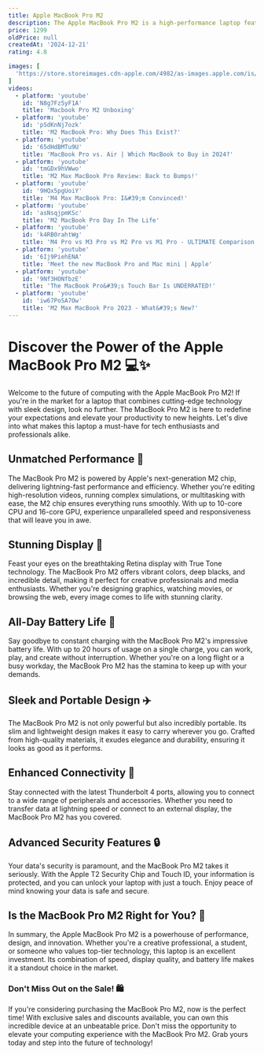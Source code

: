 ```yaml
---
title: Apple MacBook Pro M2
description: The Apple MacBook Pro M2 is a high-performance laptop featuring Apple's next-generation M2 chip, which offers improved speed and efficiency over its predecessor. It comes in 13-inch and 14-inch models, boasting a sleek design with a Retina display that delivers vibrant colors and sharp details. The M2 chip enhances the MacBook Pro's capabilities in handling demanding tasks, making it ideal for professionals and creatives. It also includes advanced thermal management for sustained performance, a Magic Keyboard for comfortable typing, and a range of ports for connectivity. The MacBook Pro M2 runs on macOS, providing a seamless and secure user experience with access to a wide array of apps and features.
price: 1299
oldPrice: null
createdAt: '2024-12-21'
rating: 4.8

images: [
  'https://store.storeimages.cdn-apple.com/4982/as-images.apple.com/is/MD592?wid=1200&hei=630&fmt=jpeg&qlt=95&.v=0', 'https://images.squarespace-cdn.com/content/v1/54d696e5e4b05ca7b54cff5c/2f40774c-0864-4a40-af51-1f0561eb5725/New+M2+Mac+Mini+And+MacBook+Pro+Compared+To+Their+Predecessors+Hero.jpg', 'https://images.hothardware.com/contentimages/article/3292/content/1x1_1200x1200_highres-apple-macbook-pro-14-m2-pro-2023.jpg', 'https://static.fnac-static.com/multimedia/Images/ES/NR/67/3f/81/8470375/1540-1.jpg', 'https://bylukekelly.com/wp-content/uploads/2023/07/m2-15-inch-1024x527.jpeg', 'https://imageio.forbes.com/specials-images/imageserve/65edf9344bf5e45e09a32b1b/DSC01908/1960x0.jpg?format=jpg&width=960', 'https://www.apple.com/newsroom/images/product/mac/standard/Apple-MacBook-Pro-XCode-230117_big.jpg.large.jpg', 'https://cdn.mos.cms.futurecdn.net/ybU2vqdV6MSB37mSwuVEvV.jpg', 'https://assets.hardwarezone.com/img/2023/01/deus-ex.png', 'https://static1.xdaimages.com/wordpress/wp-content/uploads/2023/02/macbook-pro-m2-max-xda-review-202300216.jpg', 'https://m.media-amazon.com/images/I/71ymbJm0b8L.jpg', 'https://www.designinfo.in/wp-content/uploads/2023/10/Apple-13.6-MacBook-Air-M2-Silver-1-364x364-optimized.webp', 'https://www.apple.com/newsroom/images/product/mac/standard/Apple-MacBook-Pro-M2-Pro-and-M2-Max-Stage-Manager-230117_big.jpg.large.jpg', 'https://imagenes.elpais.com/resizer/v2/6LPFMOWSWBJ4DNPM2EO7DOEQCQ.jpg?auth=7ee6154b4584f44c7a5581deb596a0cd152738f742e68b160be9a1d8191293a4&width=414', 'https://pisces.bbystatic.com/image2/BestBuy_US/images/products/96145d43-6457-4fdf-981d-ec39efde8a66.jpg', 'https://9to5mac.com/wp-content/uploads/sites/6/2023/06/macos-macbook-wallpaper.jpg?quality=82&strip=all&w=1600', 'https://mcsolution.com.bd/wp-content/uploads/2022/06/MacBook-Pro-M2-8-core-CPU-10-core-GPU-MC-Solution-BD.webp', 'https://images.hindustantimes.com/tech/img/2023/12/07/960x540/IMG_4384_1659069368568_1701913803869.jpg', 'https://i.ytimg.com/vi/qq60jymEQy0/hq720.jpg?sqp=-oaymwEhCK4FEIIDSFryq4qpAxMIARUAAAAAGAElAADIQj0AgKJD&rs=AOn4CLDChEg6emy1VmsiUM-uCX-hSs8Xcw', 'https://www.notebookcheck.org/fileadmin/Notebooks/News/_nc3/Apple_MacBook_Pro_2022_M2_rumors_leaks_drdNBC_6.jpg', 'https://i.ytimg.com/vi/X4rmCd64ECY/maxresdefault.jpg', 'https://miro.medium.com/v2/resize:fit:1000/1*zupCM6dWCJvK5q0f764o_g.jpeg', 'https://www.cnet.com/a/img/resize/c260936ed1c921ff48a610b652bff8601c9c09e1/hub/2024/11/12/c2197fec-28c8-4d94-8026-258d9509100a/apple-macbook-pro-16-m4-pro-6519.jpg?auto=webp&fit=crop&height=360&width=640', 'https://www.cnet.com/a/img/resize/558cbe632eaec4b5bdd1907ab533e3ff9acdc188/hub/2023/06/05/85a7355a-67e4-48a0-bd9c-2e927a3249b5/macbook-air-15-inch-m2-02.jpg?auto=webp&fit=crop&height=362&width=644', 'https://lookaside.instagram.com/seo/google_widget/crawler/?media_id=3500487594155326933', 'https://www.zdnet.com/a/img/2022/08/18/7f1cb4b4-a12e-4369-9555-de61871eab97/m2-macbook-pro-13-770x433.jpg', 'https://www.artcomputer.ch/media/landing/topmenu/m2.png', 'https://helios-i.mashable.com/imagery/reviews/05mVngxL2rVUjcFRhJuAC9f/hero-image.fill.size_1200x1200.v1709794194.jpg', 'https://cdn.thewirecutter.com/wp-content/media/2023/06/macbooks-2048px-23790-2x1-1.jpg?width=2048&quality=75&crop=2:1&auto=webp', 'https://media.very.ie/i/littlewoodsireland/WBUY4_SQ1_0000000035_SILVER_SLf', 'https://www.imagineonline.store/cdn/shop/files/r1620_Space_Gray_PDP_Image_Position-6_Avail__en-IN_44202721-7808-434a-b7d1-1781e0dbbaf5.jpg?v=1692353966&width=823', 'https://www.macworld.com/wp-content/uploads/2024/03/macbook-chargers.jpg?quality=50&strip=all&w=1024', 'https://m.media-amazon.com/images/I/61IRQFR-nRL.jpg', 'https://i5.walmartimages.com/asr/a1c7d63a-6886-4cb0-b98e-55d662c9681a.1339235dfb542c0f4f255a526e058185.jpeg?odnHeight=768&odnWidth=768&odnBg=FFFFFF', 'http://www.hoxtonmacs.co.uk/cdn/shop/files/apple-macbook-pro-14-inch-macbook-pro-14-inch-m2-pro-10-core-space-grey-2023-fair-44372816331068.jpg?v=1701950895', 'https://geekculture.co/wp-content/uploads/2023/02/MacBook-Pro-16-M2-Max.jpg', 'https://i.pcmag.com/imagery/roundups/0537ZWnaG9Pw4UEps4o9X6Q-53.fit_lim.size_1200x630.v1731601805.jpg', 'https://cdn.mos.cms.futurecdn.net/ftDV5jz4RD7WdUeaVuRadb.jpg', 'https://i0.wp.com/sixcolors.com/wp-content/uploads/2024/03/m3air-twoplugs-6c.jpg?ssl=1', 'https://i.etsystatic.com/43435437/r/il/a58198/5799372719/il_570xN.5799372719_ljwx.jpg', 'https://m.media-amazon.com/images/I/61bwiPRcv2L._AC_UF894,1000_QL80_.jpg', 'https://www.digitaltrends.com/wp-content/uploads/2022/08/macbook-air-m2-7.jpg?fit=720,480&p=1', 'https://www.designinfo.in/wp-content/uploads/2023/10/Apple-13.6-MacBook-Air-M2-Midnight-1-364x364-optimized.webp', 'https://www.digitaltrends.com/wp-content/uploads/2023/06/macbookair15-08.jpg?fit=720,480&p=1', 'https://www.notebookcheck.net/fileadmin/_processed_/0/2/csm_IMG_9060_67c51dddf3.jpg', 'https://fdn.gsmarena.com/imgroot/news/23/06/apple-macbook-air-15/-1200/gsmarena_002.jpg', 'https://9to5mac.com/wp-content/uploads/sites/6/2023/01/macbook-pro-features.jpg?quality=82&strip=all&w=1000', 'https://images.squarespace-cdn.com/content/v1/5e949a92e17d55230cd1d44f/1ac21f98-226e-47d9-b624-bf749bbfbbff/MBAM2.png', 'https://www.phoneplacekenya.com/wp-content/uploads/2023/10/MacBook-Pro-16-inch-2023-M2-Max-Space-Gray-C.jpg', 'https://store.storeimages.cdn-apple.com/8756/as-images.apple.com/is/refurb-mbp16-m2-spacegray-202303_AV3?wid=1144&hei=1144&fmt=jpeg&qlt=90&.v=1680103636485', 'https://www.thestreet.com/.image/ar_16:9,c_fill,cs_srgb,fl_progressive,q_auto:good,w_1200/MTk1MzY2NjE1NDAxODk5NzA3/2-14-inch-macbook-pro-with-m2-pro-chip-review.jpg', 'https://cdn.mos.cms.futurecdn.net/nyMp2NVVq6JuMW7anYhbeY.jpg', 'https://external-preview.redd.it/how-apple-made-the-space-black-macbook-pro-darker-than-ever-v0-0rr7zHoqRiXMM4KWHX9obOSNPaIDlBK0dG7U1FWECGI.jpg?width=1080&crop=smart&auto=webp&s=94d9faa19de204ae9f7a4232af2f930bbf6e89a7', 'https://images-na.ssl-images-amazon.com/images/I/31H2CBoGLZS.jpg', 'https://www.myimaginestore.com/media/catalog/product/a/p/apple-mlxy3hn-a-laptop-492850652-i-1-1200wx1200h.jpeg', 'https://cdn.shopify.com/s/files/1/0493/7636/2660/files/A2676011_eb578399-8296-4670-8b6d-d3b8671ab245.png?v=1730865094', 'https://img-cdn.inc.com/image/upload/f_webp,q_auto,c_fit/images/panoramic/Apple-MacBook-Pro-M2-13-inc_534721_djerxk.jpg', 'https://ugreenpk.com/wp-content/uploads/2024/10/UGREEN-70773-65W-4-Ports-GaN-PD-Fast-Wall-Charger-US-Plug-04.jpg', 'https://cdn.mos.cms.futurecdn.net/W29aZ4wBfaZoVkM8tzG2mC-480-80.jpg', 'https://sm.mashable.com/t/mashable_in/cover/a/apple-macb/apple-macbook-air-m2_jgn2.1024.jpg', 'https://external-preview.redd.it/apple-macbook-pro-16-2023-m3-pro-review-efficiency-before-v0-j6hQNsR43HbnMHpQQL-c0dlydGsLevI3LxcyrHSP3-0.jpg?auto=webp&s=b53898a6705b9cb9ed02498e58bb5c7a05675847', 'https://landingzone.net/wp-content/uploads/2014/11/new-home-page-macbook-el-capitan1.jpg', 'https://static1.makeuseofimages.com/wordpress/wp-content/uploads/wm/2024/06/ipad-air-m2-with-magic-keyboard-on-shelf.jpg', 'https://talkingtechandaudio.com/wp-content/uploads/2022/09/Untitled-3.jpg', 'https://static1.makeuseofimages.com/wordpress/wp-content/uploads/2022/06/M2-MacBook-Pro.jpg', 'https://landingzone.net/wp-content/uploads/2020/01/IMG_9910.jpg', 'https://www.tiktok.com/api/img/?itemId=7344184075365715243&location=0&aid=1988', 'https://www.apple.com/newsroom/images/product/mac/standard/Apple-MacBook-Pro-DaVinci-Resolve-230117_big.jpg.large.jpg', 'https://www.team-bhp.com/forum/attachments/gadgets-computers-software/2541408d1702134723-why-there-no-true-windows-competitor-apple-m2-m3-laptops-macbookair15inchfeatureteal.jpg', 'https://media.owcnow.com/image/upload/w_1400,f_auto,q_auto/m2-ultra-mac-pro-gpu-support-hero_yuqqav.png', 'https://helios-i.mashable.com/imagery/reviews/03gwpKQdGszothCeTmjSmmi/images-2.fill.size_2000x1126.v1698033478.jpg', 'https://akm-img-a-in.tosshub.com/indiatoday/images/bodyeditor/202207/MB_Air_M24-1200x900.jpg?Z_kQkpa5BjJKH4hxQlUUQX9MeBKE.K_p?size=750:*', 'https://bgr.com/wp-content/uploads/2021/11/apple-macbook-pro-14-m1-pro-7.jpg?quality=82&strip=all&resize=1400,1050', 'https://static1.pocketlintimages.com/wordpress/wp-content/uploads/wm/2023/01/macbook-pro-23.jpg', 'https://macfinder.co.uk/wp-content/uploads/2023/03/img-MacBook-Pro-Retina-16-Inch-97612.jpg', 'https://www.androidauthority.com/wp-content/uploads/2023/02/Apple-MacBook-Pro-2023-showing-hello-welcome-screen-sitting-on-a-table-scaled.jpg', 'https://preview.redd.it/power-adapter-plugged-in-but-not-charging-v0-9lyynl9b0q3a1.jpg?width=640&crop=smart&auto=webp&s=d2ab76416632666736552a4c0073dc482a184805', 'https://rukminim2.flixcart.com/image/850/1000/xif0q/computer/v/c/a/-original-imagfdfpnjjpdhq2.jpeg?q=90&crop=false', 'https://lookaside.fbsbx.com/lookaside/crawler/media/?media_id=772439921310401&get_thumbnail=1', 'https://adminapi.applegadgetsbd.com/storage/media/large/3715-33244-1585.jpg'
]
videos: 
  - platform: 'youtube'
    id: 'N8g7Fz5yF1A'
    title: 'Macbook Pro M2 Unboxing'
  - platform: 'youtube'
    id: 'pSdKnNj7ozk'
    title: 'M2 MacBook Pro: Why Does This Exist?'
  - platform: 'youtube'
    id: '65dHdBMTu9U'
    title: 'MacBook Pro vs. Air | Which MacBook to Buy in 2024?'
  - platform: 'youtube'
    id: 'tmGDx9hVWwo'
    title: 'M2 Max MacBook Pro Review: Back to Bumps!'
  - platform: 'youtube'
    id: '9HQx5pgUoiY'
    title: 'M4 Max MacBook Pro: I&#39;m Convinced!'
  - platform: 'youtube'
    id: 'asNsqjpmKSc'
    title: 'M2 MacBook Pro Day In The Life'
  - platform: 'youtube'
    id: 'k4RB0rahtWg'
    title: 'M4 Pro vs M3 Pro vs M2 Pro vs M1 Pro - ULTIMATE Comparison!'
  - platform: 'youtube'
    id: '6Ij9PiehENA'
    title: 'Meet the new MacBook Pro and Mac mini | Apple'
  - platform: 'youtube'
    id: '9Nf3HONfbzE'
    title: 'The MacBook Pro&#39;s Touch Bar Is UNDERRATED!'
  - platform: 'youtube'
    id: 'iw67PoSA7Ow'
    title: 'M2 Max MacBook Pro 2023 - What&#39;s New?'
---
```


# Discover the Power of the Apple MacBook Pro M2 💻✨

Welcome to the future of computing with the Apple MacBook Pro M2! If you're in the market for a laptop that combines cutting-edge technology with sleek design, look no further. The MacBook Pro M2 is here to redefine your expectations and elevate your productivity to new heights. Let's dive into what makes this laptop a must-have for tech enthusiasts and professionals alike.

## Unmatched Performance 🚀

The MacBook Pro M2 is powered by Apple's next-generation M2 chip, delivering lightning-fast performance and efficiency. Whether you're editing high-resolution videos, running complex simulations, or multitasking with ease, the M2 chip ensures everything runs smoothly. With up to 10-core CPU and 16-core GPU, experience unparalleled speed and responsiveness that will leave you in awe.

## Stunning Display 🌟

Feast your eyes on the breathtaking Retina display with True Tone technology. The MacBook Pro M2 offers vibrant colors, deep blacks, and incredible detail, making it perfect for creative professionals and media enthusiasts. Whether you're designing graphics, watching movies, or browsing the web, every image comes to life with stunning clarity.

## All-Day Battery Life 🔋

Say goodbye to constant charging with the MacBook Pro M2's impressive battery life. With up to 20 hours of usage on a single charge, you can work, play, and create without interruption. Whether you're on a long flight or a busy workday, the MacBook Pro M2 has the stamina to keep up with your demands.

## Sleek and Portable Design ✈️

The MacBook Pro M2 is not only powerful but also incredibly portable. Its slim and lightweight design makes it easy to carry wherever you go. Crafted from high-quality materials, it exudes elegance and durability, ensuring it looks as good as it performs.

## Enhanced Connectivity 🔌

Stay connected with the latest Thunderbolt 4 ports, allowing you to connect to a wide range of peripherals and accessories. Whether you need to transfer data at lightning speed or connect to an external display, the MacBook Pro M2 has you covered.

## Advanced Security Features 🔒

Your data's security is paramount, and the MacBook Pro M2 takes it seriously. With the Apple T2 Security Chip and Touch ID, your information is protected, and you can unlock your laptop with just a touch. Enjoy peace of mind knowing your data is safe and secure.

## Is the MacBook Pro M2 Right for You? 🤔

In summary, the Apple MacBook Pro M2 is a powerhouse of performance, design, and innovation. Whether you're a creative professional, a student, or someone who values top-tier technology, this laptop is an excellent investment. Its combination of speed, display quality, and battery life makes it a standout choice in the market.

### Don't Miss Out on the Sale! 🛍️

If you're considering purchasing the MacBook Pro M2, now is the perfect time! With exclusive sales and discounts available, you can own this incredible device at an unbeatable price. Don't miss the opportunity to elevate your computing experience with the MacBook Pro M2. Grab yours today and step into the future of technology!